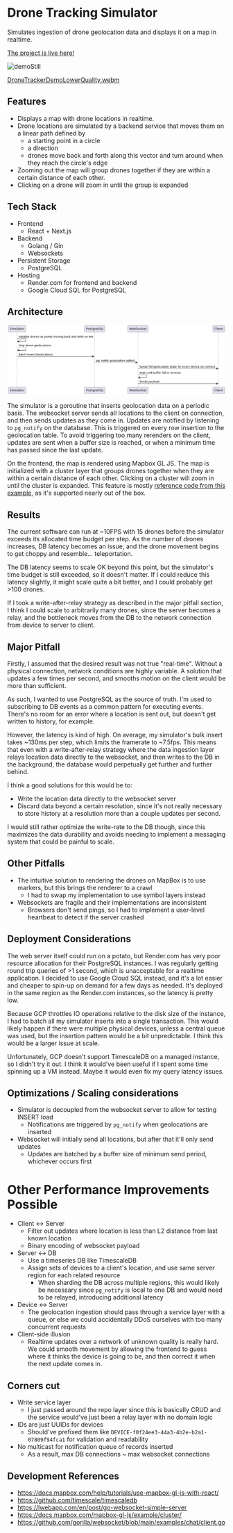 # Drone Tracking Simulator

Simulates ingestion of drone geolocation data and displays it on a map in realtime.

[The project is live here!](https://map-project-r2zv.onrender.com)

![demoStill](https://github.com/NinjaPerson24119/Drone-Tracking-Simulator/assets/32471098/1fddfb30-9dce-489f-ac25-95133d131ef9)

[DroneTrackerDemoLowerQuality.webm](https://github.com/NinjaPerson24119/Drone-Tracking-Simulator/assets/32471098/4dcbf8f5-872c-48ad-a15b-a165e72a8141)

## Features
- Displays a map with drone locations in realtime.
- Drone locations are simulated by a backend service that moves them on a linear path defined by
  - a starting point in a circle
  - a direction
  - drones move back and forth along this vector and turn around when they reach the circle's edge
- Zooming out the map will group drones together if they are within a certain distance of each other.
- Clicking on a drone will zoom in until the group is expanded

## Tech Stack
- Frontend
  - React + Next.js
- Backend
  - Golang / Gin
  - Websockets
- Persistent Storage
  - PostgreSQL
- Hosting
  - Render.com for frontend and backend
  - Google Cloud SQL for PostgreSQL

## Architecture

![Sequence Diagram](sequenceDiagram.png)

The simulator is a goroutine that inserts geolocation data on a periodic basis. The websocket server sends all locations to the client on connection, and then sends updates as they come in. Updates are notified by listening to `pg_notify` on the database. This is triggered on every row insertion to the geolocation table. To avoid triggering too many rerenders on the client, updates are sent when a buffer size is reached, or when a minimum time has passed since the last update.

On the frontend, the map is rendered using Mapbox GL JS. The map is initialized with a cluster layer that groups drones together when they are within a certain distance of each other. Clicking on a cluster will zoom in until the cluster is expanded. This feature is mostly [reference code from this example](https://docs.mapbox.com/mapbox-gl-js/example/cluster/), as it's supported nearly out of the box.

## Results

The current software can run at ~10FPS with 15 drones before the simulator exceeds its allocated time budget per step.
As the number of drones increases, DB latency becomes an issue, and the drone movement begins to get choppy and resemble... teleportation.

The DB latency seems to scale OK beyond this point, but the simulator's time budget is still exceeded, so it doesn't matter.
If I could reduce this latency slightly, it might scale quite a bit better, and I could probably get >100 drones.

If I took a write-after-relay strategy as described in the major pitfall section, I think I could scale to arbitrarily many drones, since the server becomes a relay, and the bottleneck moves from the DB to the network connection from device to server to client.

## Major Pitfall

Firstly, I assumed that the desired result was not true "real-time". Without a physical connection, network conditions are highly variable.
A solution that updates a few times per second, and smooths motion on the client would be more than sufficient.

As such, I wanted to use PostgreSQL as the source of truth. I'm used to subscribing to DB events as a common pattern for executing events.
There's no room for an error where a location is sent out, but doesn't get written to history, for example.

However, the latency is kind of high. On average, my simulator's bulk insert takes ~130ms per step, which limits the framerate to ~7.5fps.
This means that even with a write-after-relay strategy where the data ingestion layer relays location data directly to the websocket, and then writes to the DB in the background, the database would perpetually get further and further behind.

I think a good solutions for this would be to:
- Write the location data directly to the websocket server
- Discard data beyond a certain resolution, since it's not really necessary to store history at a resolution more than a couple updates per second.

I would still rather optimize the write-rate to the DB though, since this maximizes the data durability and avoids needing to implement a messaging system that could be painful to scale.

## Other Pitfalls

- The intuitive solution to rendering the drones on MapBox is to use markers, but this brings the renderer to a crawl
  - I had to swap my implementation to use symbol layers instead 
- Websockets are fragile and their implementations are inconsistent
  - Browsers don't send pings, so I had to implement a user-level heartbeat to detect if the server crashed

## Deployment Considerations

The web server itself could run on a potato, but Render.com has very poor resource allocation for their PostgreSQL instances.
I was regularly getting round trip queries of >1 second, which is unacceptable for a realtime application.
I decided to use Google Cloud SQL instead, and it's a lot easier and cheaper to spin-up on demand for a few days as needed.
It's deployed in the same region as the Render.com instances, so the latency is pretty low.

Because GCP throttles IO operations relative to the disk size of the instance, I had to batch all my simulator inserts into a single transaction.
This would likely happen if there were multiple physical devices, unless a central queue was used, but the insertion pattern would be a bit unpredictable. I think this would be a larger issue at scale.

Unfortunately, GCP doesn't support TimescaleDB on a managed instance, so I didn't try it out. I think it would've been useful if I spent some time spinning up a VM instead. Maybe it would even fix my query latency issues.

## Optimizations / Scaling considerations
- Simulator is decoupled from the websocket server to allow for testing INSERT load
  - Notifications are triggered by `pg_notify` when geolocations are inserted
- Websocket will initially send all locations, but after that it'll only send updates
  - Updates are batched by a buffer size of minimum send period, whichever occurs first

# Other Performance Improvements Possible
- Client <-> Server
  - Filter out updates where location is less than L2 distance from last known location
  - Binary encoding of websocket payload
- Server <-> DB
  - Use a timeseries DB like TimescaleDB
  - Assign sets of devices to a client's location, and use same server region for each related resource
    - When sharding the DB across multiple regions, this would likely be necessary since `pg_notify` is local to one DB and would need to be relayed, introducing additional latency
- Device <-> Server
  - The geolocation ingestion should pass through a service layer with a queue, or else we could accidentally DDoS ourselves with too many concurrent requests
- Client-side illusion
  - Realtime updates over a network of unknown quality is really hard. We could smooth movement by allowing the frontend to guess where it thinks the device is going to be, and then correct it when the next update comes in.

## Corners cut
- Write service layer
  - I just passed around the repo layer since this is basically CRUD and the service would've just been a relay layer with no domain logic
- IDs are just UUIDs for devices
  - Should've prefixed them like `DEVICE-f0f24ee3-44a3-4b2e-b2a1-07809f94fca1` for validation and readability
- No multicast for notification queue of records inserted
  - As a result, max DB connections ~ max websocket connections

## Development References
- https://docs.mapbox.com/help/tutorials/use-mapbox-gl-js-with-react/
- https://github.com/timescale/timescaledb
- https://lwebapp.com/en/post/go-websocket-simple-server
- https://docs.mapbox.com/mapbox-gl-js/example/cluster/
- https://github.com/gorilla/websocket/blob/main/examples/chat/client.go
